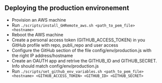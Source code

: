 ## Deploying the production environement 

- Provision an AWS machine 
- Run ```./scripts/install_GHRemote_aws.sh <path_to_pem_file> <hostname>```
- Reboot the AWS machine 
- Create a personal access token (GITHUB_ACCESS_TOKEN) in you GitHub profile with repo, publi_repo and user access
- Configure the GitHub section of the file config/env/production.js with the right IP address/hostname
- Create an OAUTH app and retrive the GITHUB_ID and GITHUB_SECRET. Info should match config/env/production.js 
- Run ```./scripts/set_github_env_variables.sh <path_to_pem_file> <hostname> <GITHUB_ACCESS_TOKEN> <GITHUB_ID> <GITHUB_SECRET>```

